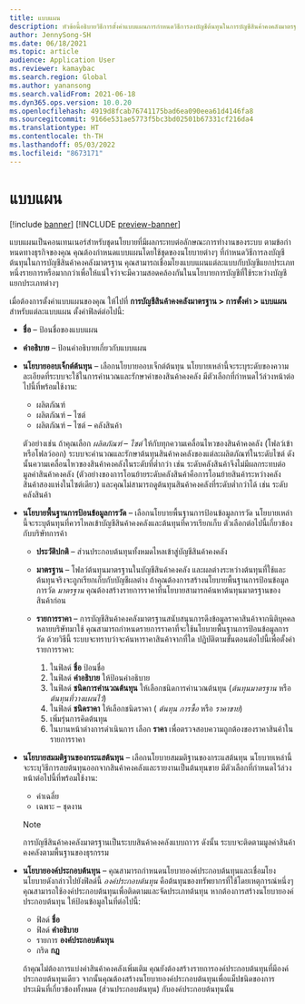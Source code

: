 ```yaml
---
title: แบบแผน
description: หัวข้อนี้อธิบายวิธีการตั้งค่าแบบแผนการกําหนดวิธีการลงบัญชีต้นทุนในการบัญชีสินค้าคงคลังมาตรฐาน
author: JennySong-SH
ms.date: 06/18/2021
ms.topic: article
audience: Application User
ms.reviewer: kamaybac
ms.search.region: Global
ms.author: yanansong
ms.search.validFrom: 2021-06-18
ms.dyn365.ops.version: 10.0.20
ms.openlocfilehash: 4919d8fcab76741175bad6ea090eea61d4146fa8
ms.sourcegitcommit: 9166e531ae5773f5bc3bd02501b67331cf216da4
ms.translationtype: HT
ms.contentlocale: th-TH
ms.lasthandoff: 05/03/2022
ms.locfileid: "8673171"
---
```

# <a name="conventions"></a>แบบแผน

[!include [banner](../includes/banner.md)]
[!INCLUDE [preview-banner](../includes/preview-banner.md)]
<!--KFM: Preview until 4/30/2022 -->

แบบแผนเป็นคอนเทนเนอร์สำหรับชุดนโยบายที่มีผลกระทบต่อลักษณะการทำงานของระบบ ตามข้อกําหนดทางธุรกิจของคุณ คุณต้องกําหนดแบบแผนโดยใช้ชุดของนโยบายต่างๆ ที่กําหนดวิธีการลงบัญชีต้นทุนในการบัญชีสินค้าคงคลังมาตรฐาน คุณสามารถเชื่อมโยงแบบแผนแต่ละแบบกับบัญชีแยกประเภทหนึ่งรายการหรือมากกว่าเพื่อให้แน่ใจว่าจะมีความสอดคล้องกันในนโยบายการบัญชีที่ใช้ระหว่างบัญชีแยกประเภทต่างๆ

เมื่อต้องการตั้งค่าแบบแผนของคุณ ให้ไปที่ **การบัญชีสินค้าคงคลังมาตรฐาน \> การตั้งค่า \> แบบแผน** สำหรับแต่ละแบบแผน ตั้งค่าฟิลด์ต่อไปนี้:

- **ชื่อ** – ป้อนชื่อของแบบแผน
- **คำอธิบาย** – ป้อนคำอธิบายเกี่ยวกับแบบแผน
- **นโยบายออบเจ็กต์ต้นทุน** – เลือกนโยบายออบเจ็กต์ต้นทุน นโยบายเหล่านี้จะระบุระดับของความละเอียดที่ระบบจะใช้ในการคํานวณและรักษาค่าของสินค้าคงคลัง มีตัวเลือกที่กำหนดไว้ล่วงหน้าต่อไปนี้ที่พร้อมใช้งาน:

    - ผลิตภัณฑ์
    - ผลิตภัณฑ์ – ไซต์
    - ผลิตภัณฑ์ – ไซต์ – คลังสินค้า

    ตัวอย่างเช่น ถ้าคุณเลือก *ผลิตภัณฑ์ – ไซต์* ให้กับทุกความเคลื่อนไหวของสินค้าคงคลัง (โฟลว์เข้าหรือโฟลว์ออก) ระบบจะคํานวณและรักษาต้นทุนสินค้าคงคลังของแต่ละผลิตภัณฑ์ในระดับไซต์ ดังนั้นความเคลื่อนไหวของสินค้าคงคลังในระดับที่ต่ำกว่า เช่น ระดับคลังสินค้าจึงไม่มีผลกระทบต่อมูลค่าสินค้าคงคลัง (ตัวอย่างของการโอนย้ายระดับคลังสินค้าคือการโอนย้ายสินค้าระหว่างคลังสินค้าสองแห่งในไซต์เดียว) และคุณไม่สามารถดูต้นทุนสินค้าคงคลังที่ระดับต่ำกว่าได้ เช่น ระดับคลังสินค้า

- **นโยบายพื้นฐานการป้อนข้อมูลการวัด** – เลือกนโยบายพื้นฐานการป้อนข้อมูลการวัด นโยบายเหล่านี้จะระบุต้นทุนที่ควรไหลเข้าบัญชีสินค้าคงคลังและต้นทุนที่ควรเรียกเก็บ ตัวเลือกต่อไปนี้เกี่ยวข้องกับบริษัทการค้า

    - **ประวัติปกติ** – ส่วนประกอบต้นทุนทั้งหมดไหลเข้าสู่บัญชีสินค้าคงคลัง
    - **มาตรฐาน** – โฟลว์ต้นทุนมาตรฐานในบัญชีสินค้าคงคลัง และผลต่างระหว่างต้นทุนที่ใช้และต้นทุนจริงจะถูกเรียกเก็บกับบัญชีผลต่าง ถ้าคุณต้องการสร้างนโยบายพื้นฐานการป้อนข้อมูลการวัด *มาตรฐาน* คุณต้องสร้างรายการราคาที่นโยบายสามารถค้นหาต้นทุนมาตรฐานของสินค้าก่อน
    - **รายการราคา** – การบัญชีสินค้าคงคลังมาตรฐานสนับสนุนการดึงข้อมูลราคาสินค้าจากนิติบุคคลหลายบริษัทมาใช้ คุณสามารถกําหนดรายการราคาที่จะใช้นโยบายพื้นฐานการป้อนข้อมูลการวัด ด้วยวิธีนี้ ระบบจะทราบว่าจะค้นหาราคาสินค้าจากที่ใด ปฏิบัติตามขั้นตอนต่อไปนี้เพื่อตั้งค่ารายการราคา:

        1. ในฟิลด์ **ชื่อ** ป้อนชื่อ
        1. ในฟิลด์ **คำอธิบาย** ให้ป้อนคำอธิบาย
        1. ในฟิลด์ **ชนิดการคำนวณต้นทุน** ให้เลือกชนิดการคำนวณต้นทุน (*ต้นทุนมาตรฐาน* หรือ *ต้นทุนที่วางแผนไว้*)
        1. ในฟิลด์ **ชนิดราคา** ให้เลือกชนิดราคา ( *ต้นทุน* *การซื้อ* หรือ *ราคาขาย*)
        1. เพิ่มรุ่นการคิดต้นทุน
        1. ในบานหน้าต่างการดำเนินการ เลือก **ราคา** เพื่อตรวจสอบความถูกต้องของราคาสินค้าในรายการราคา

- **นโยบายสมมติฐานของกระแสต้นทุน** – เลือกนโยบายสมมติฐานของกระแสต้นทุน นโยบายเหล่านี้จะระบุวิธีการลบต้นทุนออกจากสินค้าคงคลังและรายงานเป็นต้นทุนขาย มีตัวเลือกที่กำหนดไว้ล่วงหน้าต่อไปนี้ที่พร้อมใช้งาน:

    - ค่าเฉลี่ย
    - เฉพาะ – ชุดงาน

    > [!NOTE]
    > การบัญชีสินค้าคงคลังมาตรฐานเป็นระบบสินค้าคงคลังแบบถาวร ดังนั้น ระบบจะติดตามมูลค่าสินค้าคงคลังตามพื้นฐานของธุรกรรม

- **นโยบายองค์ประกอบต้นทุน** – คุณสามารถกําหนดนโยบายองค์ประกอบต้นทุนและเชื่อมโยงนโยบายดังกล่าวไปยังฟิลด์นี้ *องค์ประกอบต้นทุน* คือต้นทุนของทรัพยากรที่ใช้โดยเหตุการณ์หนึ่งๆ คุณสามารถใช้องค์ประกอบต้นทุนเพื่อติดตามและจัดประเภทต้นทุน หากต้องการสร้างนโยบายองค์ประกอบต้นทุน ให้ป้อนข้อมูลในที่ต่อไปนี้:

    - ฟิลด์ **ชื่อ**
    - ฟิลด์ **คำอธิบาย**
    - รายการ **องค์ประกอบต้นทุน**
    - กริด **กฎ**

    ถ้าคุณไม่ต้องการแบ่งค่าสินค้าคงคลังเพิ่มเติม คุณยังต้องสร้างรายการองค์ประกอบต้นทุนที่มีองค์ประกอบต้นทุนเดียว จากนั้นคุณต้องสร้างนโยบายองค์ประกอบต้นทุนเพื่อแม็ปชนิดของการประเมินที่เกี่ยวข้องทั้งหมด (ส่วนประกอบต้นทุน) กับองค์ประกอบต้นทุนนั้น
